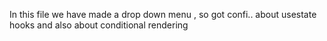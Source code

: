In this file we have made a drop down menu , so got confi.. about usestate hooks and also about conditional rendering
